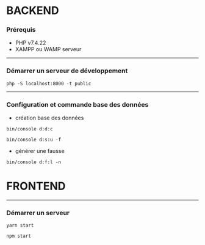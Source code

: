 # BACKEND

### Prérequis
 * PHP v7.4.22
 * XAMPP ou WAMP serveur

***
### Démarrer un serveur de développement
```server:run
php -S localhost:8000 -t public
```
***
### Configuration et commande base des données
- création base des données
```création base de données
bin/console d:d:c
```
```création base de données
bin/console d:s:u -f
```
- générer une fausse 
```création base de données
bin/console d:f:l -n
```

# FRONTEND

***
### Démarrer un serveur
```server:run
yarn start
```
```server:run
npm start
```
